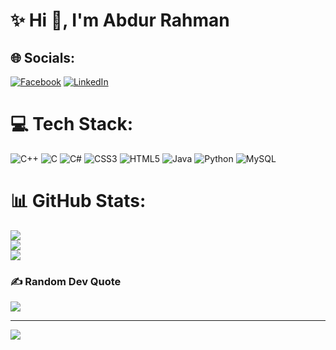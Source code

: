 # ✨ Hi 👋, I'm Abdur Rahman

## 🌐 Socials:
[![Facebook](https://img.shields.io/badge/Facebook-%231877F2.svg?logo=Facebook&logoColor=white)](https://facebook.com/ar.ratul.904) [![LinkedIn](https://img.shields.io/badge/LinkedIn-%230077B5.svg?logo=linkedin&logoColor=white)](https://linkedin.com/in/abdur-rahman-9761aa291) 

# 💻 Tech Stack:
![C++](https://img.shields.io/badge/c++-%2300599C.svg?style=for-the-badge&logo=c%2B%2B&logoColor=white) ![C](https://img.shields.io/badge/c-%2300599C.svg?style=for-the-badge&logo=c&logoColor=white) ![C#](https://img.shields.io/badge/c%23-%23239120.svg?style=for-the-badge&logo=csharp&logoColor=white) ![CSS3](https://img.shields.io/badge/css3-%231572B6.svg?style=for-the-badge&logo=css3&logoColor=white) ![HTML5](https://img.shields.io/badge/html5-%23E34F26.svg?style=for-the-badge&logo=html5&logoColor=white) ![Java](https://img.shields.io/badge/java-%23ED8B00.svg?style=for-the-badge&logo=openjdk&logoColor=white) ![Python](https://img.shields.io/badge/python-3670A0?style=for-the-badge&logo=python&logoColor=ffdd54) ![MySQL](https://img.shields.io/badge/mysql-4479A1.svg?style=for-the-badge&logo=mysql&logoColor=white)
# 📊 GitHub Stats:
![](https://github-readme-stats.vercel.app/api?username=Abdur-Rahman007&theme=dark&hide_border=false&include_all_commits=true&count_private=false)<br/>
![](https://nirzak-streak-stats.vercel.app/?user=Abdur-Rahman007&theme=dark&hide_border=false)<br/>
![](https://github-readme-stats.vercel.app/api/top-langs/?username=Abdur-Rahman007&theme=dark&hide_border=false&include_all_commits=true&count_private=false&layout=compact)

### ✍️ Random Dev Quote
![](https://quotes-github-readme.vercel.app/api?type=horizontal&theme=radical)

---
[![](https://visitcount.itsvg.in/api?id=Abdur-Rahman007&icon=0&color=0)](https://visitcount.itsvg.in)

<!-- Proudly created with GPRM ( https://gprm.itsvg.in ) -->
